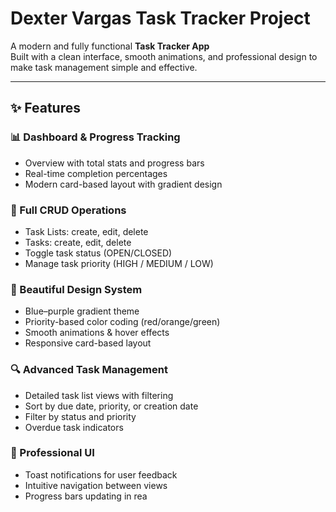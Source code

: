 # Dexter Vargas Task Tracker Project

A modern and fully functional **Task Tracker App**  
Built with a clean interface, smooth animations, and professional design to make task management simple and effective.

---

## ✨ Features

### 📊 Dashboard & Progress Tracking
- Overview with total stats and progress bars  
- Real-time completion percentages  
- Modern card-based layout with gradient design  

### 📝 Full CRUD Operations
- Task Lists: create, edit, delete  
- Tasks: create, edit, delete  
- Toggle task status (OPEN/CLOSED)  
- Manage task priority (HIGH / MEDIUM / LOW)  

### 🎨 Beautiful Design System
- Blue–purple gradient theme  
- Priority-based color coding (red/orange/green)  
- Smooth animations & hover effects  
- Responsive card-based layout  

### 🔍 Advanced Task Management
- Detailed task list views with filtering  
- Sort by due date, priority, or creation date  
- Filter by status and priority  
- Overdue task indicators  

### 📱 Professional UI
- Toast notifications for user feedback  
- Intuitive navigation between views  
- Progress bars updating in rea

